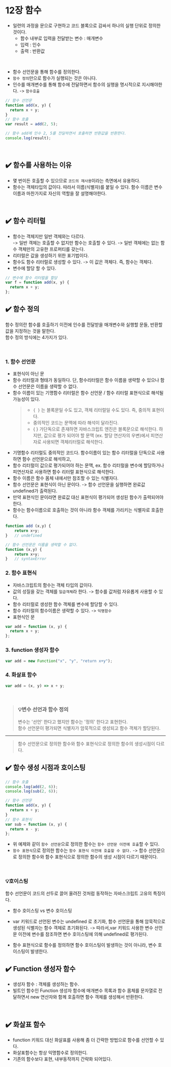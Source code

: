 # 12장 함수

- 일련의 과정을 문으로 구현하고 코드 블록으로 감싸서 하나의 실행 단위로 정의한 것이다.
  - 함수 내부로 입력을 전달받는 변수 : 매개변수
  - 입력 : 인수
  - 출력 : 반환값

<br>

- 함수 선언문을 통해 함수를 정의한다.
- `함수 정의`만으로 함수가 실행되는 것은 아니다.
- 인수를 매개변수를 통해 함수에 전달하면서 함수의 실행을 명시적으로 지시해야한다. -> `함수호출`

```jsx
// 함수 선언문
function add(x, y) {
  return x + y;
}
// 함수 호출
var result = add(2, 5);

// 함수 add에 인수 2, 5를 전달하면서 호출하면 반환값을 반환한다.
console.log(result);
```

<br>

## ✔️ 함수를 사용하는 이유

- 몇 번이든 호출할 수 있으므로 `코드의 재사용`이라는 측면에서 유용하다.
- 함수는 객체타입의 값이다. 따라서 이름(식별자)를 붙일 수 있다. 함수 이름은 변수이름과 마찬가지로 자신의 역할을 잘 설명해야한다.

<br>

## ✔️ 함수 리터럴

- 함수는 객체지만 일반 객체와는 다르다.<br>
  -> 일반 객체는 호출할 수 없지만 함수는 호출할 수 있다.
  -> 일반 객체에는 없는 함수 객체만의 고유한 프로퍼티를 갖는다.
- 리터럴은 값을 생성하기 위한 표기법이다.
- 함수도 함수 리터럴로 생성할 수 있다. -> 이 값은 객체다. 즉, 함수는 객체다.
- 변수에 할당 할 수 있다.

```jsx
// 변수에 함수 리터럴을 할당
var f = function add(x, y) {
  return x + y;
};
```

## ✔️ 함수 정의

함수 정의란 함수를 호출하기 이전에 인수를 전달받을 매개변수와 실행할 문들, 반환할 값을 지정하는 것을 말한다. <br>
함수 정의 방식에는 4가지가 있다.

<br>

### 1. 함수 선언문

- 표현식이 아닌 문
- 함수 리터럴과 형태가 동일하다. 단, 함수리터럴은 함수 이름을 생략할 수 있으나 함수 선언문은 이름을 생략할 수 없다.
- 함수 이름이 있는 기명함수 리터럴은 함수 선언문 / 함수 리터럴 표현식으로 해석될 가능성이 있다.
  > - `{ }` 는 블록문일 수도 있고, 객체 리터럴일 수도 있다. 즉, 중의적 표현이다.
  > - 중의적인 코드는 문맥에 따라 해석이 달라진다.
  > - { } 가단독으로 존재하면 자바스크립트 엔진은 블록문으로 해석한다. 하지만, 값으로 평가 되어야 할 문맥 (ex. 할당 연산자의 우변)에서 피연산자로 사용되면 객체리터럴로 해석한다.
- 기명함수 리터럴도 중의적인 코드다. 함수이름이 있는 함수 리터럴을 단독으로 사용하면 함수 선언문으로 해석하고,
- 함수 리터럴이 값으로 평가되어야 하는 문맥, ex. 함수 리터럴을 변수에 할당하거나 피연산자로 사용하면 함수 리터럴 표현식으로 해석한다.
- 함수 이름은 함수 몸체 내에서만 참조할 수 있는 식별자다.
- 함수 선언문은 표현식이 아닌 문이다. -> 함수 선언문을 실행하면 완료값 undefined가 출력된다.
- 만약 표현식인 문이라면 완료값 대신 표현식이 평가되어 생성된 함수가 출력되어야 한다.
- 함수는 함수이름으로 호출하는 것이 아니라 함수 객체를 가리키는 식별자로 호출한다.

```jsx
function add (x,y) {
    return x+y;
}   // undefined

// 함수 선언문은 이름을 생략할 수 없다.
function (x,y) {
    return x+y;
}   // syntaxError
```

### 2. 함수 표현식

- 자바스크립트의 함수는 객체 타입의 값이다.
- 값의 성질을 갖는 객체를 `일급객체`라 한다. -> 함수를 값처럼 자유롭게 사용할 수 있다.
- 함수 리터럴로 생성한 함수 객체를 변수에 할당할 수 있다.
- 함수 리터럴의 함수이름은 생략할 수 있다. -> `익명함수`
- 표현식인 문

```jsx
var add = function (x, y) {
  return x + y;
};
```

### 3. function 생성자 함수

```jsx
var add = new Function("x", "y", "return x+y");
```

### 4. 화살표 함수

```jsx
var add = (x, y) => x + y;
```

<br>

> ### 💡변수 선언과 함수 정의
>
> 변수는 '선언' 한다고 했지만 함수는 '정의' 한다고 표현한다.<br>
> 함수 선언문이 평가되면 식별자가 암묵적으로 생성되고 함수 객체가 할당된다.

---

> 함수 선언문으로 정의한 함수와 함수 표현식으로 정의한 함수의 생성시점이 다르다.

## ✔️ 함수 생성 시점과 호이스팅

```jsx
// 함수 호출
console.log(add(2, 6));
console.log(sub(2, 6));

// 함수 선언문
function add(x, y) {
  return x + y;
}
// 함수 표현식
var sub = function (x, y) {
  return x - y;
};
```

- 위 예제와 같이 `함수 선언문`으로 정의한 함수는 `함수 선언문 이전에 호출`할 수 있다.
- `함수 표현식`으로 정의한 함수는 `함수 표현식 이전에 호출할 수 없다.`
  -> 함수 선언문으로 정의한 함수와 함수 표현식으로 정의한 함수의 생성 시점이 다르기 때문이다.

<br>

### 💡호이스팅

함수 선언문이 코드의 선두로 끌어 올려진 것처럼 동작하는 자바스크립트 고유의 특징이다.

- 함수 호이스팅 vs 변수 호이스팅

- var 키워드로 선언된 변수는 undefined 로 초기화, 함수 선언문을 통해 암묵적으로 생성된 식별자는 함수 객체로 초기화된다.
  -> 따라서,var 키워드 사용한 변수 선언문 이전에 변수를 참조하면 변수 호이스팅에 의해 undefined로 평가된다.
- 함수 표현식으로 함수를 정의하면 함수 호이스팅이 발생하는 것이 아니라, 변수 호이스팅이 발생한다.

## ✔️ Function 생성자 함수

- 생성자 함수 : 객체를 생성하는 함수.
- 빌트인 함수인 Function 생성자 함수에 매개변수 목록과 함수 몸체를 문자열로 전달하면서 new 연산자와 함께 호출하면 함수 객체를 생성해서 반환한다.

<br>

## ✔️ 화살표 함수

- function 키워드 대신 화살표를 사용해 좀 더 간략한 방법으로 함수를 선언할 수 있다.
- 화살표함수는 항상 익명함수로 정의한디.
- 기존의 함수보다 표현, 내부동작까지 간략화 되어있다.
